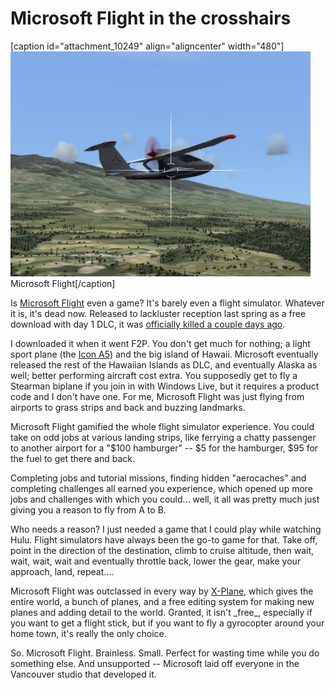 # Microsoft Flight in the crosshairs

[caption id="attachment\_10249" align="aligncenter" width="480"][![](../uploads/2012/08/flight-2012-08-01-21-10-46-45-480x360.jpg "Microsoft Flight")](../uploads/2012/08/flight-2012-08-01-21-10-46-45.jpg) Microsoft Flight[/caption]

Is [Microsoft Flight](http://au.pc.gamespy.com/pc/microsoft-flight/1218068p1.html) even a game? It's barely even a flight simulator. Whatever it is, it's dead now. Released to lackluster reception last spring as a free download with day 1 DLC, it was [officially killed a couple days ago](http://seattletimes.nwsource.com/html/microsoftpri0/2018777858_microsoft_grounds_microsoft_flight_project_columbi.html).

I downloaded it when it went F2P. You don't get much for nothing; a light sport plane (the [Icon A5](http://www.iconaircraft.com/)) and the big island of Hawaii. Microsoft eventually released the rest of the Hawaiian Islands as DLC, and eventually Alaska as well; better performing aircraft cost extra. You supposedly get to fly a Stearman biplane if you join in with Windows Live, but it requires a product code and I don't have one. For me, Microsoft Flight was just flying from airports to grass strips and back and buzzing landmarks.

Microsoft Flight gamified the whole flight simulator experience. You could take on odd jobs at various landing strips, like ferrying a chatty passenger to another airport for a "$100 hamburger" -- $5 for the hamburger, $95 for the fuel to get there and back.

Completing jobs and tutorial missions, finding hidden "aerocaches" and completing challenges all earned you experience, which opened up more jobs and challenges with which you could... well, it all was pretty much just giving you a reason to fly from A to B.

Who needs a reason? I just needed a game that I could play while watching Hulu. Flight simulators have always been the go-to game for that. Take off, point in the direction of the destination, climb to cruise altitude, then wait, wait, wait, wait and eventually throttle back, lower the gear, make your approach, land, repeat....

Microsoft Flight was outclassed in every way by [X-Plane](http://www.x-plane.com/), which gives the entire world, a bunch of planes, and a free editing system for making new planes and adding detail to the world. Granted, it isn't \_free\_, especially if you want to get a flight stick, but if you want to fly a gyrocopter around your home town, it's really the only choice.

So. Microsoft Flight. Brainless. Small. Perfect for wasting time while you do something else. And unsupported -- Microsoft laid off everyone in the Vancouver studio that developed it.

